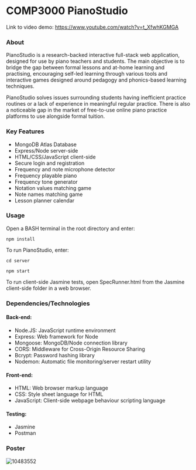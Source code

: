 # COMP3000 PianoStudio

Link to video demo: https://www.youtube.com/watch?v=t_XfwhKGMGA

### About
PianoStudio is a research-backed interactive full-stack web application, designed for use by piano teachers and students.
The main objective is to bridge the gap between formal lessons and at-home learning and practising, encouraging self-led learning 
through various tools and interactive games designed around pedagogy and phonics-based learning techniques.

PianoStudio solves issues surrounding students having inefficient practice routines or a lack of experience in meaningful regular practice.
There is also a noticeable gap in the market of free-to-use online piano practice platforms to use alongside formal tuition.

### Key Features
- MongoDB Atlas Database
- Express/Node server-side
- HTML/CSS/JavaScript client-side
- Secure login and registration
- Frequency and note microphone detector
- Frequency playable piano
- Frequency tone generator
- Notation values matching game
- Note names matching game
- Lesson planner calendar

### Usage
Open a BASH terminal in the root directory and enter:

`npm install`

To run PianoStudio, enter:

`cd server`

`npm start`

To run client-side Jasmine tests, open SpecRunner.html from the Jasmine client-side folder in a web browser.

### Dependencies/Technologies
#### Back-end:
- Node.JS: JavaScript runtime environment
- Express: Web framework for Node
- Mongoose: MongoDB/Node connection library
- CORS: Middleware for Cross-Origin Resource Sharing
- Bcrypt: Password hashing library
- Nodemon: Automatic file monitoring/server restart utility
#### Front-end:
- HTML: Web browser markup language
- CSS: Style sheet language for HTML
- JavaScript: Client-side webpage behaviour scripting language
#### Testing:
- Jasmine
- Postman

### Poster
![10483552](https://github.com/hjmitchell/COMP3000-Heather-Mitchell/assets/72751037/a818b7c8-27c2-4294-aec3-73236bc01922)
